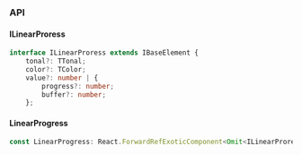 

### API

#### ILinearProress

```ts
interface ILinearProress extends IBaseElement {
    tonal?: TTonal;
    color?: TColor;
    value?: number | {
        progress?: number;
        buffer?: number;
    };
```

#### LinearProgress

```ts
const LinearProgress: React.ForwardRefExoticComponent<Omit<ILinearProress, "ref"> & React.RefAttributes<unknown>>;
```

